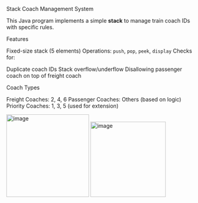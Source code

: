 
Stack Coach Management System

This Java program implements a simple **stack** to manage train coach IDs with specific rules.

 Features

 Fixed-size stack (5 elements)
 Operations: `push`, `pop`, `peek`, `display`
 Checks for:

   Duplicate coach IDs
   Stack overflow/underflow
   Disallowing passenger coach on top of freight coach

Coach Types

 Freight Coaches: 2, 4, 6
 Passenger Coaches: Others (based on logic)
Priority Coaches: 1, 3, 5 (used for extension)

<img width="216" alt="image" src="https://github.com/user-attachments/assets/62d756ad-1ad6-4a4d-add0-98ddc52fb0b0" />
<img width="197" alt="image" src="https://github.com/user-attachments/assets/e8eb3ceb-8aa7-4fce-a782-bcccefd1a9fd" />



